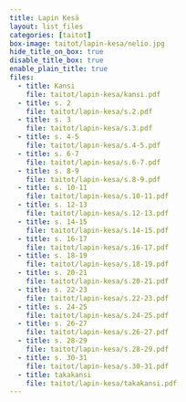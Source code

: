 ```yaml
---
title: Lapin Kesä
layout: list_files
categories: [taitot]
box-image: taitot/lapin-kesa/nelio.jpg
hide_title_on_box: true
disable_title_box: true
enable_plain_title: true
files:
  - title: Kansi
    file: taitot/lapin-kesa/kansi.pdf
  - title: s. 2
    file: taitot/lapin-kesa/s.2.pdf
  - title: s. 3
    file: taitot/lapin-kesa/s.3.pdf
  - title: s. 4-5
    file: taitot/lapin-kesa/s.4-5.pdf
  - title: s. 6-7
    file: taitot/lapin-kesa/s.6-7.pdf
  - title: s. 8-9
    file: taitot/lapin-kesa/s.8-9.pdf
  - title: s. 10-11
    file: taitot/lapin-kesa/s.10-11.pdf
  - title: s. 12-13
    file: taitot/lapin-kesa/s.12-13.pdf
  - title: s. 14-15
    file: taitot/lapin-kesa/s.14-15.pdf
  - title: s. 16-17
    file: taitot/lapin-kesa/s.16-17.pdf
  - title: s. 18-19
    file: taitot/lapin-kesa/s.18-19.pdf
  - title: s. 20-21
    file: taitot/lapin-kesa/s.20-21.pdf
  - title: s. 22-23
    file: taitot/lapin-kesa/s.22-23.pdf
  - title: s. 24-25
    file: taitot/lapin-kesa/s.24-25.pdf
  - title: s. 26-27
    file: taitot/lapin-kesa/s.26-27.pdf
  - title: s. 28-29
    file: taitot/lapin-kesa/s.28-29.pdf
  - title: s. 30-31
    file: taitot/lapin-kesa/s.30-31.pdf
  - title: takakansi
    file: taitot/lapin-kesa/takakansi.pdf
---
```



